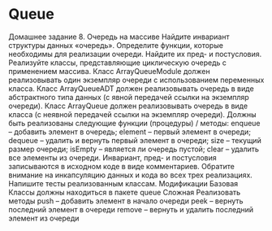 # Queue
Домашнее задание 8. Очередь на массиве Найдите инвариант структуры данных «очередь». Определите функции, которые необходимы для реализации очереди. Найдите их пред- и постусловия. Реализуйте классы, представляющие циклическую очередь с применением массива. Класс ArrayQueueModule должен реализовывать один экземпляр очереди с использованием переменных класса. Класс ArrayQueueADT должен реализовывать очередь в виде абстрактного типа данных (с явной передачей ссылки на экземпляр очереди). Класс ArrayQueue должен реализовывать очередь в виде класса (с неявной передачей ссылки на экземпляр очереди). Должны быть реализованы следующие функции (процедуры) / методы: enqueue – добавить элемент в очередь; element – первый элемент в очереди; dequeue – удалить и вернуть первый элемент в очереди; size – текущий размер очереди; isEmpty – является ли очередь пустой; clear – удалить все элементы из очереди. Инвариант, пред- и постусловия записываются в исходном коде в виде комментариев. Обратите внимание на инкапсуляцию данных и кода во всех трех реализациях. Напишите тесты реализованным классам. Модификации  Базовая  Классы должны находиться в пакете queue Сложная  Реализовать методы push – добавить элемент в начало очереди peek – вернуть последний элемент в очереди remove – вернуть и удалить последний элемент из очереди
